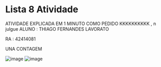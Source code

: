 # Lista 8 Atividade

ATIVIDADE EXPLICADA EM 1 MINUTO COMO PEDIDO KKKKKKKKKK , n julgue 
ALUNO : THIAGO FERNANDES LAVORATO




RA : 42414081

UNA CONTAGEM


![image](https://github.com/Drestonthenk/Lista-8---Atividade/assets/161359587/024c5e86-d994-4aca-b1b6-933060055859)
![image](https://github.com/Drestonthenk/Lista-8---Atividade/assets/161359587/e2b725e1-7e07-499e-bd87-c000d49d71e5)
